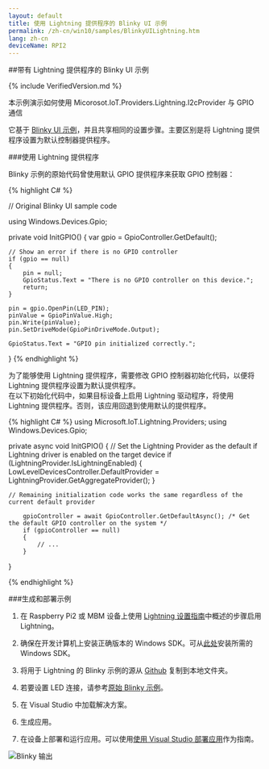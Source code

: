 ```yaml
---
layout: default
title: 使用 Lightning 提供程序的 Blinky UI 示例
permalink: /zh-cn/win10/samples/BlinkyUILightning.htm
lang: zh-cn
deviceName: RPI2
---
```


##带有 Lightning 提供程序的 Blinky UI 示例

{% include VerifiedVersion.md %}

本示例演示如何使用 Micorosot.IoT.Providers.Lightning.I2cProvider 与 GPIO 通信

它基于 [Blinky UI 示例]({{site.baseurl}}/{{page.lang}}/win10/samples/Blinky.htm)，并且共享相同的设置步骤。主要区别是将 Lightning 提供程序设置为默认控制器提供程序。

###使用 Lightning 提供程序

Blinky 示例的原始代码曾使用默认 GPIO 提供程序来获取 GPIO 控制器：

{% highlight C# %}

// Original Blinky UI sample code

using Windows.Devices.Gpio;

private void InitGPIO()
{
    var gpio = GpioController.GetDefault();

    // Show an error if there is no GPIO controller
    if (gpio == null)
    {
        pin = null;
        GpioStatus.Text = "There is no GPIO controller on this device.";
        return;
    }

    pin = gpio.OpenPin(LED_PIN);
    pinValue = GpioPinValue.High;
    pin.Write(pinValue);
    pin.SetDriveMode(GpioPinDriveMode.Output);

    GpioStatus.Text = "GPIO pin initialized correctly.";

}
{% endhighlight %}


为了能够使用 Lightning 提供程序，需要修改 GPIO 控制器初始化代码，以便将 Lightning 提供程序设置为默认提供程序。<br/> 在以下初始化代码中，如果目标设备上启用 Lightning 驱动程序，将使用 Lightning 提供程序。否则，该应用回退到使用默认的提供程序。

{% highlight C# %}
using Microsoft.IoT.Lightning.Providers;
using Windows.Devices.Gpio;

private async void InitGPIO()
{
    // Set the Lightning Provider as the default if Lightning driver is enabled on the target device
    if (LightningProvider.IsLightningEnabled)
    {
        LowLevelDevicesController.DefaultProvider = LightningProvider.GetAggregateProvider();
    }

    // Remaining initialization code works the same regardless of the current default provider

        gpioController = await GpioController.GetDefaultAsync(); /* Get the default GPIO controller on the system */
        if (gpioController == null)
        {
            // ...
        }
}

{% endhighlight %}


###生成和部署示例

1. 在 Raspberry Pi2 或 MBM 设备上使用 [Lightning 设置指南]({{site.baseurl}}/{{page.lang}}/win10/LightningSetup.htm)中概述的步骤启用 Lightning。

1. 确保在开发计算机上安装正确版本的 Windows SDK。可从[此处](https://dev.windows.com/zh-cn/downloads/windows-10-developer-preview)安装所需的 Windows SDK。

1. 将用于 Lightning 的 Blinky 示例的源从 [Github](https://github.com/ms-iot/BusProviders/tree/develop/Microsoft.IoT.Lightning.Providers) 复制到本地文件夹。

1. 若要设置 LED 连接，请参考[原始 Blinky 示例]({{site.baseurl}}/{{page.lang}}/win10/samples/Blinky.htm)。

1. 在 Visual Studio 中加载解决方案。

1. 生成应用。

1. 在设备上部署和运行应用。可以使用[使用 Visual Studio 部署应用]({{site.baseurl}}/{{page.lang}}/win10/AppDeployment.htm)作为指南。

![Blinky 输出]({{site.baseurl}}/Resources/images/Lightning/BlinkyUI.png)
